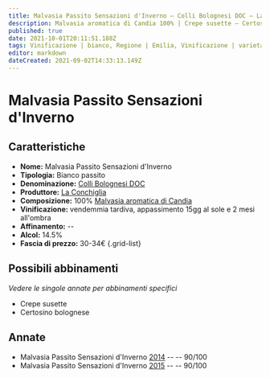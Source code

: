 ```yaml
---
title: Malvasia Passito Sensazioni d'Inverno – Colli Bolognesi DOC – La Conchiglia – Emilia (IT) – 30-34€ – 4★
description: Malvasia aromatica di Candia 100% | Crepe susette – Certosino bolognese
published: true
date: 2021-10-01T20:11:51.188Z
tags: Vinificazione | bianco, Regione | Emilia, Vinificazione | varietale, Vinificazione | passito, Valutazioni | 4 stelle, Vitigni | Malvasia di Candia aromatica, Prezzi | 30-34€, Alimento | Crepe susette, Alimento | Certosino bolognese
editor: markdown
dateCreated: 2021-09-02T14:33:13.149Z
---
```


# Malvasia Passito Sensazioni d'Inverno

## Caratteristiche
- **Nome:** Malvasia Passito Sensazioni d'Inverno
- **Tipologia:** Bianco passito
- **Denominazione:** [Colli Bolognesi DOC](/denominazioni/Italia/Emilia/DOC/Colli-Bolognesi)
- **Produttore:** [La Conchiglia](/produttori/Italia/Emilia/La-Conchiglia) 
- **Composizione:** 100% [Malvasia aromatica di Candia](/vitigni/Italia/bacca-bianca/malvasia-di-candia-aromatica)
- **Vinificazione:** vendemmia tardiva, appassimento 15gg al sole e 2 mesi all'ombra
- **Affinamento:** --
- **Alcol:** 14.5%
- **Fascia di prezzo:** 30-34€
{.grid-list}

## Possibili abbinamenti
*Vedere le singole annate per abbinamenti specifici*

- Crepe susette
- Certosino bolognese


## Annate
- Malvasia Passito Sensazioni d'Inverno [2014](/vini/Italia/Emilia/La-Conchiglia/Malvasia-Passito-L-Ora-Felice/2014) -- <span class="star-4"></span> -- 90/100
- Malvasia Passito Sensazioni d'Inverno [2015](/vini/Italia/Emilia/La-Conchiglia/Malvasia-Passito-L-Ora-Felice/2015) -- <span class="star-4"></span> -- 90/100

